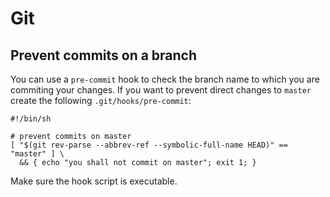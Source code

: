 # Git

## Prevent commits on a branch

You can use a `pre-commit` hook to check the branch name to which you are commiting your changes. If
you want to prevent direct changes to `master` create the following `.git/hooks/pre-commit`:

```
#!/bin/sh

# prevent commits on master
[ "$(git rev-parse --abbrev-ref --symbolic-full-name HEAD)" == "master" ] \
  && { echo "you shall not commit on master"; exit 1; }
```

Make sure the hook script is executable.
